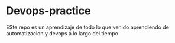 # Devops-practice
ESte repo es un aprendizaje de todo lo que venido aprendiendo de automatizacion y devops a lo largo del tiempo
